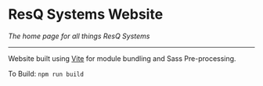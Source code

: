 # ResQ Systems Website

*The home page for all things ResQ Systems*

---

Website built using [Vite](https://vite.dev/) for module bundling and Sass Pre-processing.

To Build:
`npm run build`

